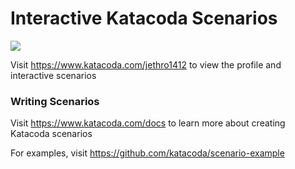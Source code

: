 # Interactive Katacoda Scenarios

[![](http://shields.katacoda.com/katacoda/jethro1412/count.svg)](https://www.katacoda.com/jethro1412 "Get your profile on Katacoda.com")

Visit https://www.katacoda.com/jethro1412 to view the profile and interactive scenarios

### Writing Scenarios
Visit https://www.katacoda.com/docs to learn more about creating Katacoda scenarios

For examples, visit https://github.com/katacoda/scenario-example
